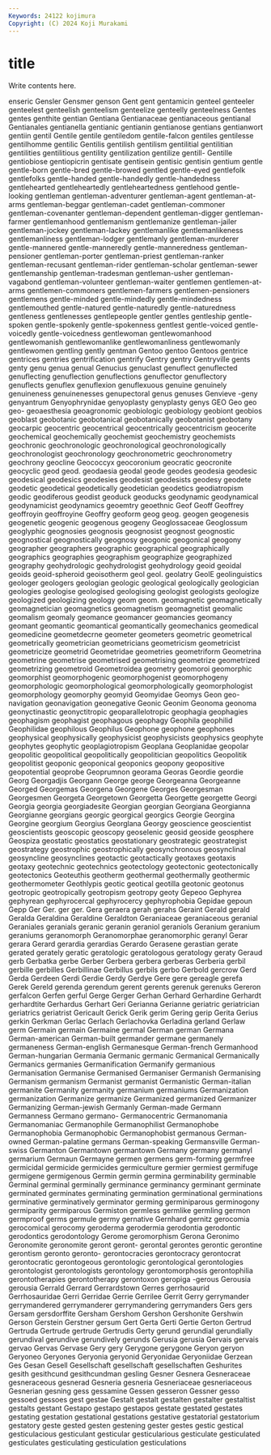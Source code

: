 ```yaml
---
Keywords: 24122 kojimura
Copyright: (C) 2024 Koji Murakami
---
```


# title

Write contents here.



enseric Gensler Gensmer genson Gent
gent gentamicin genteel genteeler genteelest genteelish genteelism genteelize genteelly genteelness
Gentes gentes genthite gentian Gentiana Gentianaceae gentianaceous gentianal Gentianales gentianella
gentianic gentianin gentianose gentians gentianwort gentiin gentil Gentile gentile gentiledom
gentile-falcon gentiles gentilesse gentilhomme gentilic Gentilis gentilish gentilism gentilitial gentilitian
gentilities gentilitious gentility gentilization gentilize gentill- Gentille gentiobiose gentiopicrin gentisate
gentisein gentisic gentisin gentium gentle gentle-born gentle-bred gentle-browed gentled gentle-eyed
gentlefolk gentlefolks gentle-handed gentle-handedly gentle-handedness gentlehearted gentleheartedly gentleheartedness gentlehood gentle-looking
gentleman gentleman-adventurer gentleman-agent gentleman-at-arms gentleman-beggar gentleman-cadet gentleman-commoner gentleman-covenanter gentleman-dependent gentleman-digger
gentleman-farmer gentlemanhood gentlemanism gentlemanize gentleman-jailer gentleman-jockey gentleman-lackey gentlemanlike gentlemanlikeness gentlemanliness
gentleman-lodger gentlemanly gentleman-murderer gentle-mannered gentle-manneredly gentle-manneredness gentleman-pensioner gentleman-porter gentleman-priest gentleman-ranker
gentleman-recusant gentleman-rider gentleman-scholar gentleman-sewer gentlemanship gentleman-tradesman gentleman-usher gentleman-vagabond gentleman-volunteer gentleman-waiter
gentlemen gentlemen-at-arms gentlemen-commoners gentlemen-farmers gentlemen-pensioners gentlemens gentle-minded gentle-mindedly gentle-mindedness gentlemouthed
gentle-natured gentle-naturedly gentle-naturedness gentleness gentlenesses gentlepeople gentler gentles gentleship gentle-spoken
gentle-spokenly gentle-spokenness gentlest gentle-voiced gentle-voicedly gentle-voicedness gentlewoman gentlewomanhood gentlewomanish gentlewomanlike
gentlewomanliness gentlewomanly gentlewomen gentling gently gentman Gentoo gentoo Gentoos gentrice
gentrices gentries gentrification gentrify Gentry gentry Gentryville gents genty genu
genua genual Genucius genuclast genuflect genuflected genuflecting genuflection genuflections genuflector
genuflectory genuflects genuflex genuflexion genuflexuous genuine genuinely genuineness genuinenesses genupectoral
genus genuses Genvieve -geny genyantrum Genyophrynidae genyoplasty genyplasty genys GEO
Geo geo geo- geoaesthesia geoagronomic geobiologic geobiology geobiont geobios geoblast
geobotanic geobotanical geobotanically geobotanist geobotany geocarpic geocentric geocentrical geocentrically geocentricism
geocerite geochemical geochemically geochemist geochemistry geochemists geochronic geochronologic geochronological geochronologically
geochronologist geochronology geochronometric geochronometry geochrony geocline Geococcyx geocoronium geocratic geocronite
geocyclic geod geod. geodaesia geodal geode geodes geodesia geodesic geodesical
geodesics geodesies geodesist geodesists geodesy geodete geodetic geodetical geodetically geodetician
geodetics geodiatropism geodic geodiferous geodist geoduck geoducks geodynamic geodynamical geodynamicist
geodynamics geoemtry geoethnic Geof Geoff Geoffrey geoffroyin geoffroyine Geoffry geoform
geog geog. geogen geogenesis geogenetic geogenic geogenous geogeny Geoglossaceae Geoglossum
geoglyphic geognosies geognosis geognosist geognost geognostic geognostical geognostically geognosy geogonic
geogonical geogony geographer geographers geographic geographical geographically geographics geographies geographism
geographize geographized geography geohydrologic geohydrologist geohydrology geoid geoidal geoids geoid-spheroid
geoisotherm geol geol. geolatry GeolE geolinguistics geologer geologers geologian geologic
geological geologically geologician geologies geologise geologised geologising geologist geologists geologize
geologized geologizing geology geom geom. geomagnetic geomagnetically geomagnetician geomagnetics geomagnetism
geomagnetist geomalic geomalism geomaly geomance geomancer geomancies geomancy geomant geomantic
geomantical geomantically geomechanics geomedical geomedicine geometdecrne geometer geometers geometric geometrical
geometrically geometrician geometricians geometricism geometricist geometricize geometrid Geometridae geometries geometriform
Geometrina geometrine geometrise geometrised geometrising geometrize geometrized geometrizing geometroid Geometroidea
geometry geomoroi geomorphic geomorphist geomorphogenic geomorphogenist geomorphogeny geomorphologic geomorphological geomorphologically
geomorphologist geomorphology geomorphy geomyid Geomyidae Geomys Geon geo-navigation geonavigation geonegative
Geonic Geonim Geonoma geonoma geonyctinastic geonyctitropic geoparallelotropic geophagia geophagies geophagism
geophagist geophagous geophagy Geophila geophilid Geophilidae geophilous Geophilus Geophone geophone
geophones geophysical geophysically geophysicist geophysicists geophysics geophyte geophytes geophytic geoplagiotropism
Geoplana Geoplanidae geopolar geopolitic geopolitical geopolitically geopolitician geopolitics Geopolitik geopolitist
geoponic geoponical geoponics geopony geopositive geopotential geoprobe Geoprumnon georama Georas
Geordie geordie Georg Georgadjis Georgann George george Georgeanna Georgeanne Georged
Georgemas Georgena Georgene Georges Georgesman Georgesmen Georgeta Georgetown Georgetta Georgette
georgette Georgi Georgia georgia georgiadesite Georgian georgian Georgiana Georgianna Georgianne
georgians georgic georgical georgics Georgie Georgina Georgine georgium Georgius Georglana
Georgy geoscience geoscientist geoscientists geoscopic geoscopy geoselenic geosid geoside geosphere
Geospiza geostatic geostatics geostationary geostrategic geostrategist geostrategy geostrophic geostrophically geosynchronous
geosynclinal geosyncline geosynclines geotactic geotactically geotaxes geotaxis geotaxy geotechnic geotechnics
geotectology geotectonic geotectonically geotectonics Geoteuthis geotherm geothermal geothermally geothermic geothermometer
Geothlypis geotic geotical geotilla geotonic geotonus geotropic geotropically geotropism geotropy
geoty Gepeoo Gephyrea gephyrean gephyrocercal gephyrocercy gephyrophobia Gepidae gepoun Gepp
Ger Ger. ger ger. Gera geraera gerah gerahs Geraint Gerald
gerald Geralda Geraldina Geraldine Geraldton Geraniaceae geraniaceous geranial Geraniales geranials
geranic geranin geraniol geraniols Geranium geranium geraniums geranomorph Geranomorphae geranomorphic
geranyl Gerar gerara Gerard gerardia gerardias Gerardo Gerasene gerastian gerate
gerated gerately geratic geratologic geratologous geratology geraty Geraud gerb Gerbatka
gerbe Gerber Gerbera gerbera gerberas Gerberia gerbil gerbille gerbilles Gerbillinae
Gerbillus gerbils gerbo Gerbold gercrow Gerd Gerda Gerdeen Gerdi Gerdie
Gerdy Gerdye Gere gere gereagle gerefa Gerek Gereld gerenda gerendum
gerent gerents gerenuk gerenuks Gereron gerfalcon Gerfen gerful Gerge Gerger
Gerhan Gerhard Gerhardine Gerhardt gerhardtite Gerhardus Gerhart Geri Gerianna Gerianne
geriatric geriatrician geriatrics geriatrist Gericault Gerick Gerik gerim Gering gerip
Gerita Gerius gerkin Gerkman Gerlac Gerlach Gerlachovka Gerladina gerland Gerlaw
germ Germain germain Germaine germal German german Germana German-american German-built
germander germane germanely germaneness German-english Germanesque German-french Germanhood German-hungarian Germania
Germanic germanic Germanical Germanically Germanics germanies Germanification Germanify germanious Germanisation
Germanise Germanised Germaniser Germanish Germanising Germanism germanism Germanist germanist Germanistic
German-italian germanite Germanity germanity germanium germaniums Germanization germanization Germanize germanize
Germanized germanized Germanizer Germanizing German-jewish Germanly German-made Germann Germanness Germano
germano- Germanocentric Germanomania Germanomaniac Germanophile Germanophilist Germanophobe Germanophobia Germanophobic Germanophobist
germanous German-owned German-palatine germans German-speaking Germansville German-swiss Germanton Germantown germantown
Germany germany germanyl germarium Germaun Germayne germen germens germ-forming germfree
germicidal germicide germicides germiculture germier germiest germifuge germigene germigenous Germin
germin germina germinability germinable Germinal germinal germinally germinance germinancy germinant
germinate germinated germinates germinating germination germinational germinations germinative germinatively germinator
germing germiniparous germinogony germiparity germiparous Germiston germless germlike germling germon
germproof germs germule germy gernative Gernhard gernitz gerocomia gerocomical gerocomy
geroderma gerodermia gerodontia gerodontic gerodontics gerodontology Gerome geromorphism Gerona Geronimo
Geronomite geronomite geront geront- gerontal gerontes gerontic gerontine gerontism geronto
geronto- gerontocracies gerontocracy gerontocrat gerontocratic gerontogeous gerontologic gerontological gerontologies gerontologist
gerontologists gerontology gerontomorphosis gerontophilia gerontotherapies gerontotherapy gerontoxon geropiga -gerous Gerousia
gerousia Gerrald Gerrard Gerrardstown Gerres gerrhosaurid Gerrhosauridae Gerri Gerridae Gerrie
Gerrilee Gerrit Gerry gerrymander gerrymandered gerrymanderer gerrymandering gerrymanders Gers gers
Gersam gersdorffite Gersham Gershom Gershon Gershonite Gershwin Gerson Gerstein Gerstner
gersum Gert Gerta Gerti Gertie Gerton Gertrud Gertruda Gertrude gertrude
Gertrudis Gerty gerund gerundial gerundially gerundival gerundive gerundively gerunds Gerusia
gerusia Gervais gervais gervao Gervas Gervase Gery gery Gerygone gerygone
Geryon geryon Geryoneo Geryones Geryonia geryonid Geryonidae Geryoniidae Gerzean Ges
Gesan Gesell Gesellschaft gesellschaft gesellschaften Geshurites gesith gesithcund gesithcundman gesling
Gesner Gesnera Gesneraceae gesneraceous gesnerad Gesneria gesneria Gesneriaceae gesneriaceous Gesnerian
gesning gess gessamine Gessen gesseron Gessner gesso gessoed gessoes gest
gestae Gestalt gestalt gestalten gestalter gestaltist gestalts gestant Gestapo gestapo
gestapos gestate gestated gestates gestating gestation gestational gestations gestative gestatorial
gestatorium gestatory geste gested gesten gestening gester gestes gestic gestical
gesticulacious gesticulant gesticular gesticularious gesticulate gesticulated gesticulates gesticulating gesticulation gesticulations
